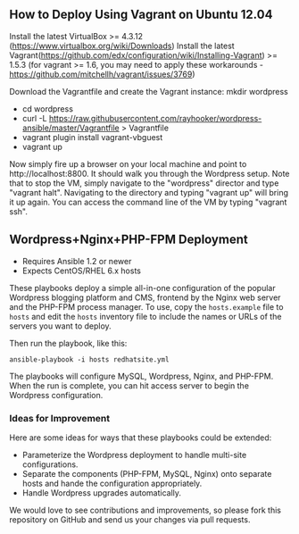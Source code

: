 ## How to Deploy Using Vagrant on Ubuntu 12.04

Install the latest VirtualBox >= 4.3.12  (https://www.virtualbox.org/wiki/Downloads)
Install the latest Vagrant(https://github.com/edx/configuration/wiki/Installing-Vagrant) >= 1.5.3 (for vagrant >= 1.6, you may need to apply these workarounds - https://github.com/mitchellh/vagrant/issues/3769)

Download the Vagrantfile and create the Vagrant instance:
mkdir wordpress

- cd wordpress
- curl -L https://raw.githubusercontent.com/rayhooker/wordpress-ansible/master/Vagrantfile > Vagrantfile
- vagrant plugin install vagrant-vbguest
- vagrant up

Now simply fire up a browser on your local machine and point to http://localhost:8800. It should walk you through the Wordpress setup.   Note that to stop the VM, simply navigate to the "wordpress" director and type "vagrant halt".  Navigating to the directory and typing "vagrant up" will bring it up again.  You can access the command line of the VM by typing "vagrant ssh".

## Wordpress+Nginx+PHP-FPM Deployment

- Requires Ansible 1.2 or newer
- Expects CentOS/RHEL 6.x hosts

These playbooks deploy a simple all-in-one configuration of the popular
Wordpress blogging platform and CMS, frontend by the Nginx web server and the
PHP-FPM process manager. To use, copy the `hosts.example` file to `hosts` and 
edit the `hosts` inventory file to include the names or URLs of the servers
you want to deploy.

Then run the playbook, like this:

	ansible-playbook -i hosts redhatsite.yml

The playbooks will configure MySQL, Wordpress, Nginx, and PHP-FPM. When the run
is complete, you can hit access server to begin the Wordpress configuration.

### Ideas for Improvement

Here are some ideas for ways that these playbooks could be extended:

- Parameterize the Wordpress deployment to handle multi-site configurations.
- Separate the components (PHP-FPM, MySQL, Nginx) onto separate hosts and 
hande the configuration appropriately.
- Handle Wordpress upgrades automatically.

We would love to see contributions and improvements, so please fork this
repository on GitHub and send us your changes via pull requests.

